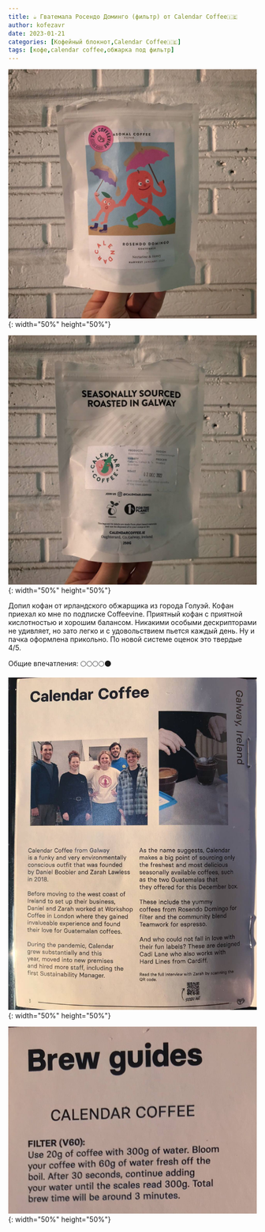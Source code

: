 ```yaml
---
title: ☕️ Гватемала Росендо Доминго (фильтр) от Calendar Coffee🇮🇪
author: kofezavr
date: 2023-01-21
categories: [Кофейный блокнот,Calendar Coffee🇮🇪]
tags: [кофе,calendar coffee,обжарка под фильтр]
--- 
```

![Гватемала Росендо Доминго (фильтр) от Calendar Coffee🇮🇪](/assets/img/posts/23/01/guatemala-rosendo-domingo-1.jpg){: width="50%" height="50%"}

![Гватемала Росендо Доминго (фильтр) от Calendar Coffee🇮🇪](/assets/img/posts/23/01/guatemala-rosendo-domingo-2.jpg){: width="50%" height="50%"}

Допил кофан от ирландского обжарщика из города Голуэй. Кофан приехал ко мне по подписке Coffeevine. Приятный кофан с приятной кислотностью и хорошим балансом. Никакими особыми дескрипторами не удивляет, но зато легко и с удовольствием пьется каждый день. Ну и пачка оформлена прикольно. По новой системе оценок это твердые 4/5. 

Общие впечатления:
🌕🌕🌕🌕🌑

![Гватемала Росендо Доминго (фильтр) от Calendar Coffee🇮🇪](/assets/img/posts/23/01/guatemala-rosendo-domingo-3.jpg){: width="50%" height="50%"}

![Гватемала Росендо Доминго (фильтр) от Calendar Coffee🇮🇪](/assets/img/posts/23/01/guatemala-rosendo-domingo-4.jpg){: width="50%" height="50%"}